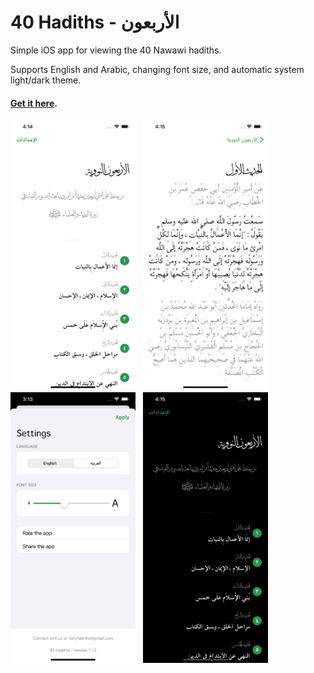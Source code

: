 #  40 Hadiths - الأربعون
Simple iOS app for viewing the 40 Nawawi hadiths.

Supports English and Arabic, changing font size, and automatic system light/dark theme.

#### [Get it here](https://apps.apple.com/us/app/40-hadiths-%D8%A7%D9%84%D8%A3%D8%B1%D8%A8%D8%B9%D9%88%D9%86/id1564885579).

<span>
<img src="https://github.com/yebrahim/fortyhadiths-ios/blob/main/assets/screenshots/screenshot-home.png" width="200" />
  &nbsp;
<img src="https://github.com/yebrahim/fortyhadiths-ios/blob/main/assets/screenshots/screenshot-hadith.png" width="200" />
  &nbsp;
<img src="https://github.com/yebrahim/fortyhadiths-ios/blob/main/assets/screenshots/screenshot-settings.png" width="200" />
  &nbsp;
<img src="https://github.com/yebrahim/fortyhadiths-ios/blob/main/assets/screenshots/screenshot-dark.png" width="200" />
</span>
